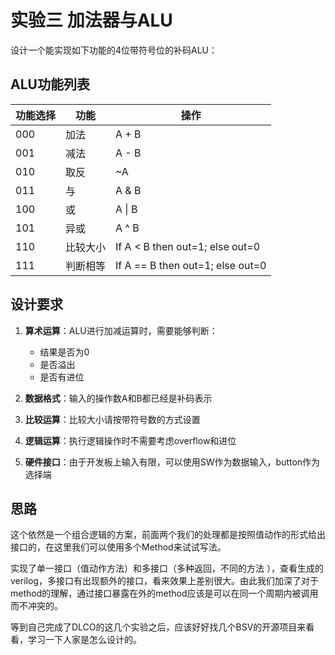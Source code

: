 # 实验三 加法器与ALU

设计一个能实现如下功能的4位带符号位的补码ALU：

## ALU功能列表

| 功能选择 | 功能     | 操作                           |
|----------|----------|--------------------------------|
| 000      | 加法     | A + B                          |
| 001      | 减法     | A - B                          |
| 010      | 取反     | ~A                             |
| 011      | 与       | A & B                          |
| 100      | 或       | A \| B                         |
| 101      | 异或     | A ^ B                          |
| 110      | 比较大小 | If A < B then out=1; else out=0 |
| 111      | 判断相等 | If A == B then out=1; else out=0|

## 设计要求

1. **算术运算**：ALU进行加减运算时，需要能够判断：
   - 结果是否为0
   - 是否溢出
   - 是否有进位

2. **数据格式**：输入的操作数A和B都已经是补码表示

3. **比较运算**：比较大小请按带符号数的方式设置

4. **逻辑运算**：执行逻辑操作时不需要考虑overflow和进位

5. **硬件接口**：由于开发板上输入有限，可以使用SW作为数据输入，button作为选择端

## 思路

这个依然是一个组合逻辑的方案，前面两个我们的处理都是按照值动作的形式给出接口的，在这里我们可以使用多个Method来试试写法。

实现了单一接口（值动作方法）和多接口（多种返回，不同的方法 ），查看生成的verilog，多接口有出现额外的接口，看来效果上差别很大。由此我们加深了对于method的理解，通过接口暴露在外的method应该是可以在同一个周期内被调用而不冲突的。

等到自己完成了DLCO的这几个实验之后，应该好好找几个BSV的开源项目来看看，学习一下人家是怎么设计的。
